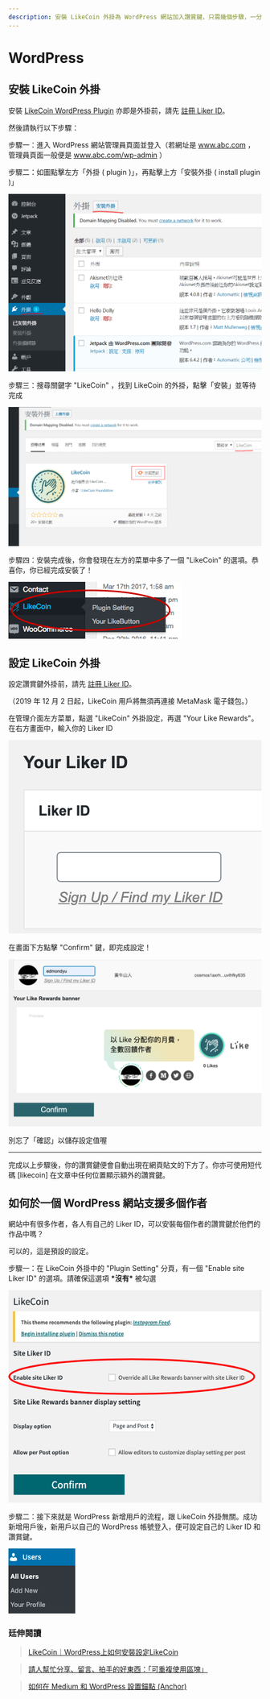 ```yaml
---
description: 安裝 LikeCoin 外掛為 WordPress 網站加入讚賞鍵，只需幾個步驟，一分鐘之內
---
```


# WordPress

## 安裝 LikeCoin 外掛

安裝 [LikeCoin WordPress Plugin](https://zh-hk.wordpress.org/plugins/likecoin/) 亦即是外掛前，請先 [註冊 Liker ID](https://docs.like.co/v/zh/user-guide/liker-id/how-to-register-a-liker-id)。

然後請執行以下步驟：

步驟一：進入 WordPress 網站管理員頁面並登入（若網址是 www.abc.com ，管理員頁面一般便是 www.abc.com/wp-admin ）  
  
步驟二：如圖點擊左方「外掛 \( plugin \)」，再點擊上方「安裝外掛 \( install plugin \)」

![](../../.gitbook/assets/wordpress-1.png)

步驟三：搜尋關鍵字 "LikeCoin" ，找到 LikeCoin 的外掛，點擊「安裝」並等待完成

![](../../.gitbook/assets/wordpress-2.png)

步驟四：安裝完成後，你會發現在左方的菜單中多了一個 "LikeCoin" 的選項。恭喜你，你已經完成安裝了！  


![](../../.gitbook/assets/wordpress-3.png)

## 設定 LikeCoin 外掛 <a id="448e"></a>

設定讚賞鍵外掛前，請先 [註冊 Liker ID](https://docs.like.co/v/zh/user-guide/liker-id/how-to-register-a-liker-id)。

（2019 年 12 月 2 日起，LikeCoin 用戶將無須再連接 MetaMask 電子錢包。）

在管理介面左方菜單，點選 "LikeCoin" 外掛設定，再選 "Your Like Rewards"。在右方畫面中，輸入你的 Liker ID

![](../../.gitbook/assets/wordpress-4.png)

在畫面下方點擊 "Confirm" 鍵，即完成設定！

![](../../.gitbook/assets/wordpress-5.png)

別忘了「確認」以儲存設定值喔

-------------------------

完成以上步驟後，你的讚賞鍵便會自動出現在網頁貼文的下方了。你亦可使用短代碼 \[likecoin\] 在文章中任何位置顯示額外的讚賞鍵。

## 如何於一個 WordPress 網站支援多個作者

網站中有很多作者，各人有自己的 Liker ID，可以安裝每個作者的讚賞鍵於他們的作品中嗎？

可以的，這是預設的設定。  
  
步驟一：在 LikeCoin 外掛中的 "Plugin Setting" 分頁，有一個 "Enable site Liker ID" 的選項。請確保這選項 **\*沒有\*** 被勾選

![](../../.gitbook/assets/wordpress-6.png)

步驟二：接下來就是 WordPress 新增用戶的流程，跟 LikeCoin 外掛無關。成功新增用戶後，新用戶以自己的 WordPress 帳號登入，便可設定自己的 Liker ID 和讚賞鍵。  


![](../../.gitbook/assets/wordpress-7.png)

### 廷伸閱讀

> [LikeCoin｜WordPress上如何安裝設定LikeCoin
](https://coralive.site/likecoin-wordpress%e4%b8%8a%e5%a6%82%e4%bd%95%e5%ae%89%e8%a3%9d%e8%a8%ad%e5%ae%9alikecoin/)

> [請人幫忙分享、留言、拍手的好東西：「可重複使用區塊」](https://xrine.com/gutenburg-%E5%8F%AF%E9%87%8D%E8%A4%87%E4%BD%BF%E7%94%A8%E5%8D%80%E5%A1%8A/)

> [如何在 Medium 和 WordPress 設置錨點 \(Anchor\)](https://bchai.cc/2019/03/30/how-to-setup-anchor-medium-wordpress/)

